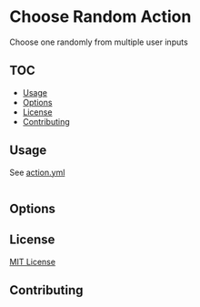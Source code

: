 # Choose Random Action

Choose one randomly from multiple user inputs

## TOC

- [Usage](#usage)
- [Options](#options)
- [License](#license)
- [Contributing](#contributing)

## Usage

See [action.yml](./action.yml)

```yaml
```

## Options

## License

[MIT License](LICENSE)

## Contributing
